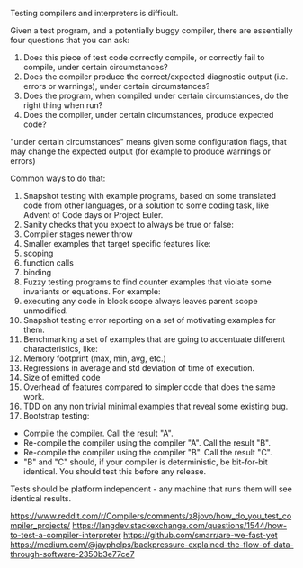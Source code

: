 Testing compilers and interpreters is difficult. 

Given a test program, and a potentially buggy compiler, there are essentially four questions that you can ask:

1. Does this piece of test code correctly compile, or correctly fail to compile, under certain circumstances?
2. Does the compiler produce the correct/expected diagnostic output (i.e. errors or warnings), under certain circumstances?
3. Does the program, when compiled under certain circumstances, do the right thing when run?
4. Does the compiler, under certain circumstances, produce expected code?

"under certain circumstances" means given some configuration flags, that may change the expected output (for example to produce warnings or errors)

Common ways to do that:
1. Snapshot testing with example programs, based on some translated code from other languages, or a solution to some coding task, like Advent of Code days or Project Euler.
2. Sanity checks that you expect to always be true or false:
  1. Compiler stages newer throw
3. Smaller examples that target specific features like:
  1. scoping
  2. function calls
  3. binding
4. Fuzzy testing programs to find counter examples that violate some invariants or equations. For example:
  1. executing any code in block scope always leaves parent scope unmodified.
5. Snapshot testing error reporting on a set of motivating examples for them.
6. Benchmarking a set of examples that are going to accentuate different characteristics, like:
  1. Memory footprint (max, min, avg, etc.)
  2. Regressions in average and std deviation of time of execution.
  3. Size of emitted code
  4. Overhead of features compared to simpler code that does the same work.
7. TDD on any non trivial minimal examples that reveal some existing bug. 
8. Bootstrap testing:
  * Compile the compiler. Call the result "A".
  * Re-compile the compiler using the compiler "A". Call the result "B".
  * Re-compile the compiler using the compiler "B". Call the result "C".
  * "B" and "C" should, if your compiler is deterministic, be bit-for-bit identical. You should test this before any release.

Tests should be platform independent - any machine that runs them will see identical results.

https://www.reddit.com/r/Compilers/comments/z8jovo/how_do_you_test_compiler_projects/
https://langdev.stackexchange.com/questions/1544/how-to-test-a-compiler-interpreter
https://github.com/smarr/are-we-fast-yet
https://medium.com/@jayphelps/backpressure-explained-the-flow-of-data-through-software-2350b3e77ce7